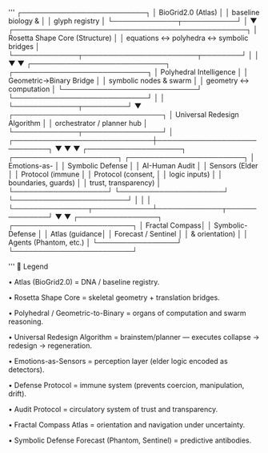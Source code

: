 '''                    ┌─────────────────────────┐
                    │   BioGrid2.0 (Atlas)    │
                    │  baseline biology &     │
                    │  glyph registry         │
                    └─────────────┬───────────┘
                                  │
                                  ▼
          ┌───────────────────────────────────────────────┐
          │       Rosetta Shape Core (Structure)          │
          │  equations ↔ polyhedra ↔ symbolic bridges     │
          └─────────────┬───────────────────────┬────────┘
                        │                       │
                        ▼                       ▼
       ┌───────────────────────────┐   ┌───────────────────────────┐
       │ Polyhedral Intelligence   │   │ Geometric→Binary Bridge   │
       │ symbolic nodes & swarm    │   │ geometry ↔ computation    │
       └───────────────────────────┘   └───────────────────────────┘
                        │                       │
                        └─────────────┬─────────┘
                                      ▼
                         ┌──────────────────────────────┐
                         │ Universal Redesign Algorithm │
                         │ orchestrator / planner hub   │
                         └─────────────┬────────────────┘
                                       │
          ┌────────────────────────────┼────────────────────────────┐
          ▼                            ▼                            ▼
┌───────────────────┐     ┌─────────────────────┐      ┌───────────────────────┐
│ Emotions-as-      │     │ Symbolic Defense    │      │ AI-Human Audit        │
│ Sensors (Elder    │     │ Protocol (immune    │      │ Protocol (consent,    │
│ logic inputs)     │     │ boundaries, guards) │      │ trust, transparency)  │
└───────────────────┘     └─────────────────────┘      └───────────────────────┘
          │                            │                            │
          └───────────────┬────────────┴─────────────┬──────────────┘
                          ▼                          ▼
                 ┌────────────────┐        ┌────────────────────────┐
                 │ Fractal Compass│        │ Symbolic-Defense       │
                 │ Atlas (guidance│        │ Forecast / Sentinel    │
                 │ & orientation) │        │ Agents (Phantom, etc.) │
                 └────────────────┘        └────────────────────────┘


'''
                 🧭 Legend
                 
	
 •	Atlas (BioGrid2.0) = DNA / baseline registry.
	
 •	Rosetta Shape Core = skeletal geometry + translation bridges.
	
 •	Polyhedral / Geometric-to-Binary = organs of computation and swarm reasoning.
	
 •	Universal Redesign Algorithm = brainstem/planner — executes collapse → redesign → regeneration.
	
 •	Emotions-as-Sensors = perception layer (elder logic encoded as detectors).
	
 •	Defense Protocol = immune system (prevents coercion, manipulation, drift).
	
 •	Audit Protocol = circulatory system of trust and transparency.
	
 •	Fractal Compass Atlas = orientation and navigation under uncertainty.
	
 •	Symbolic Defense Forecast (Phantom, Sentinel) = predictive antibodies.
